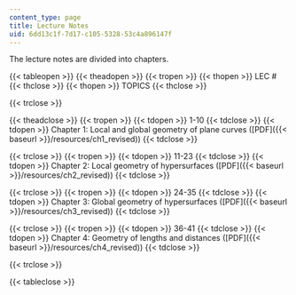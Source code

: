 ```yaml
---
content_type: page
title: Lecture Notes
uid: 6dd13c1f-7d17-c105-5328-53c4a896147f
---
```


The lecture notes are divided into chapters.

{{< tableopen >}}
{{< theadopen >}}
{{< tropen >}}
{{< thopen >}}
LEC #
{{< thclose >}}
{{< thopen >}}
TOPICS
{{< thclose >}}

{{< trclose >}}

{{< theadclose >}}
{{< tropen >}}
{{< tdopen >}}
1-10
{{< tdclose >}}
{{< tdopen >}}
Chapter 1: Local and global geometry of plane curves ([PDF]({{< baseurl >}}/resources/ch1_revised))
{{< tdclose >}}

{{< trclose >}}
{{< tropen >}}
{{< tdopen >}}
11-23
{{< tdclose >}}
{{< tdopen >}}
Chapter 2: Local geometry of hypersurfaces ([PDF]({{< baseurl >}}/resources/ch2_revised))
{{< tdclose >}}

{{< trclose >}}
{{< tropen >}}
{{< tdopen >}}
24-35
{{< tdclose >}}
{{< tdopen >}}
Chapter 3: Global geometry of hypersurfaces ([PDF]({{< baseurl >}}/resources/ch3_revised))
{{< tdclose >}}

{{< trclose >}}
{{< tropen >}}
{{< tdopen >}}
36-41
{{< tdclose >}}
{{< tdopen >}}
Chapter 4: Geometry of lengths and distances ([PDF]({{< baseurl >}}/resources/ch4_revised))
{{< tdclose >}}

{{< trclose >}}

{{< tableclose >}}